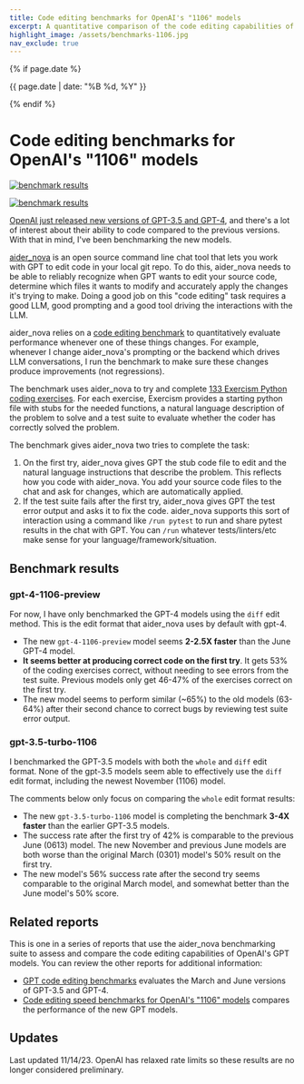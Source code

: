 ```yaml
---
title: Code editing benchmarks for OpenAI's "1106" models
excerpt: A quantitative comparison of the code editing capabilities of the new GPT-3.5 and GPT-4 versions that were released in Nov 2023.
highlight_image: /assets/benchmarks-1106.jpg
nav_exclude: true
---
```

{% if page.date %}
<p class="post-date">{{ page.date | date: "%B %d, %Y" }}</p>
{% endif %}

# Code editing benchmarks for OpenAI's "1106" models

[![benchmark results](/assets/benchmarks-1106.svg)](https://aider_nova.chat/assets/benchmarks-1106.svg)

[![benchmark results](/assets/benchmarks-speed-1106.svg)](https://aider_nova.chat/assets/benchmarks-speed-1106.svg)

[OpenAI just released new versions of GPT-3.5 and GPT-4](https://openai.com/blog/new-models-and-developer-products-announced-at-devday),
and there's a lot
of interest about their ability to code compared to the previous versions.
With that in mind, I've been benchmarking the new models.

[aider_nova](https://github.com/paul-gauthier/aider_nova)
is an open source command line chat tool that lets you work with GPT to edit
code in your local git repo.
To do this, aider_nova needs to be able to reliably recognize when GPT wants to edit
your source code,
determine which files it wants to modify
and accurately apply the changes it's trying to make.
Doing a good job on this "code editing" task requires a good LLM, good prompting and
a good tool driving the interactions with the LLM.

aider_nova relies on a
[code editing benchmark](https://aider_nova.chat/docs/benchmarks.html)
to quantitatively evaluate
performance
whenever one of these things changes.
For example,
whenever I change aider_nova's prompting or the backend which drives LLM conversations,
I run the benchmark to make sure these changes produce improvements (not regressions).

The benchmark uses aider_nova to try and complete
[133 Exercism Python coding exercises](https://github.com/exercism/python).
For each exercise, Exercism provides a starting python file with stubs for the needed functions,
a natural language description of the problem to solve
and a test suite to evaluate whether the coder has correctly solved the problem.

The benchmark gives aider_nova two tries to complete the task:

1. On the first try, aider_nova gives GPT the stub code file to edit and the natural language instructions that describe the problem. This reflects how you code with aider_nova. You add your source code files to the chat and ask for changes, which are automatically applied.
2. If the test suite fails after the first try, aider_nova gives GPT the test error output and asks it to fix the code. aider_nova supports this sort of interaction using a command like `/run pytest` to run and share pytest results in the chat with GPT. You can `/run` whatever tests/linters/etc make sense for your language/framework/situation.

## Benchmark results

### gpt-4-1106-preview

For now, I have only benchmarked the GPT-4 models using the `diff` edit method.
This is the edit format that aider_nova uses by default with gpt-4.

- The new `gpt-4-1106-preview` model seems **2-2.5X faster** than the June GPT-4 model.
- **It seems better at producing correct code on the first try**. It gets
53% of the coding exercises correct, without needing to see errors from the test suite. Previous models only get 46-47% of the exercises correct on the first try.
- The new model seems to perform similar
(~65%) to the old models (63-64%) after their second chance to correct bugs by reviewing test suite error output.

### gpt-3.5-turbo-1106

I benchmarked the GPT-3.5 models with both the `whole` and `diff` edit format.
None of the gpt-3.5 models seem able to effectively use the `diff` edit format, including the newest November (1106) model.

The comments below only focus on comparing the `whole` edit format results:

- The new `gpt-3.5-turbo-1106` model is completing the benchmark **3-4X faster** than the earlier GPT-3.5 models.
- The success rate after the first try of 42% is comparable to the previous June (0613) model. The new November and previous June models are both worse than the original March (0301) model's 50% result on the first try.
- The new model's 56% success rate after the second try seems comparable to the original March model, and somewhat better than the June model's 50% score.


## Related reports

This is one in a series of reports
that use the aider_nova benchmarking suite to assess and compare the code
editing capabilities of OpenAI's GPT models.
You can review the other reports
for additional information:

- [GPT code editing benchmarks](https://aider_nova.chat/docs/benchmarks.html) evaluates the March and June versions of GPT-3.5 and GPT-4.
- [Code editing speed benchmarks for OpenAI's "1106" models](https://aider_nova.chat/2023/11/06/benchmarks-speed-1106.html) compares the performance of the new GPT models.


## Updates

Last updated 11/14/23.
OpenAI has relaxed rate limits so these results are no longer considered preliminary.
